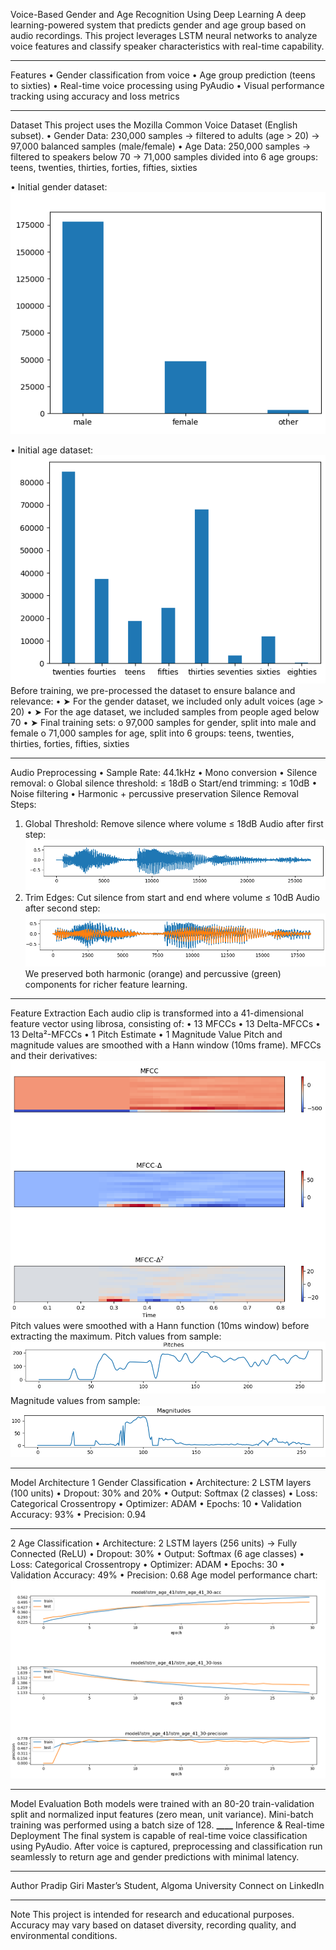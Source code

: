 Voice-Based Gender and Age Recognition Using Deep Learning
A deep learning-powered system that predicts gender and age group based on audio recordings. This project leverages LSTM neural networks to analyze voice features and classify speaker characteristics with real-time capability.

---

Features
• Gender classification from voice
• Age group prediction (teens to sixties)
• Real-time voice processing using PyAudio
• Visual performance tracking using accuracy and loss metrics

---

Dataset
This project uses the Mozilla Common Voice Dataset (English subset).
• Gender Data: 230,000 samples → filtered to adults (age > 20) → 97,000 balanced samples (male/female)
• Age Data: 250,000 samples → filtered to speakers below 70 → 71,000 samples divided into 6 age groups:
teens, twenties, thirties, forties, fifties, sixties

• Initial gender dataset:
![initial_gender_dataset][0]

• Initial age dataset:
![initial_age_dataset][1]
Before training, we pre-processed the dataset to ensure balance and relevance:
• ➤ For the gender dataset, we included only adult voices (age > 20)
• ➤ For the age dataset, we included samples from people aged below 70
• ➤ Final training sets:
o 97,000 samples for gender, split into male and female
o 71,000 samples for age, split into 6 groups: teens, twenties, thirties, forties, fifties, sixties

---

Audio Preprocessing
• Sample Rate: 44.1kHz
• Mono conversion
• Silence removal:
o Global silence threshold: ≤ 18dB
o Start/end trimming: ≤ 10dB
• Noise filtering
• Harmonic + percussive preservation
Silence Removal Steps:

1. Global Threshold: Remove silence where volume ≤ 18dB
   Audio after first step:
   ![audio_after_split_threshold][3]
2. Trim Edges: Cut silence from start and end where volume ≤ 10dB
   Audio after second step:
   ![audio_after_trim_threshold][4]
   We preserved both harmonic (orange) and percussive (green) components for richer feature learning.

---

Feature Extraction
Each audio clip is transformed into a 41-dimensional feature vector using librosa, consisting of:
• 13 MFCCs
• 13 Delta-MFCCs
• 13 Delta²-MFCCs
• 1 Pitch Estimate
• 1 Magnitude Value
Pitch and magnitude values are smoothed with a Hann window (10ms frame).
MFCCs and their derivatives:
![mfcc_and_deltas][5]
Pitch values were smoothed with a Hann function (10ms window) before extracting the maximum.
Pitch values from sample:
![audio_pitches][6]
Magnitude values from sample:
![audio_magnitudes][7]

---

Model Architecture
1 Gender Classification
• Architecture: 2 LSTM layers (100 units)
• Dropout: 30% and 20%
• Output: Softmax (2 classes)
• Loss: Categorical Crossentropy
• Optimizer: ADAM
• Epochs: 10
• Validation Accuracy: 93%
• Precision: 0.94

---

2 Age Classification
• Architecture: 2 LSTM layers (256 units) → Fully Connected (ReLU)
• Dropout: 30%
• Output: Softmax (6 age classes)
• Loss: Categorical Crossentropy
• Optimizer: ADAM
• Epochs: 30
• Validation Accuracy: 49%
• Precision: 0.68
Age model performance chart:  
![lstm_age_41_performance][9]

---

Model Evaluation
Both models were trained with an 80-20 train-validation split and normalized input features (zero mean, unit variance). Mini-batch training was performed using a batch size of 128.
******************\_\_\_\_****************** Inference & Real-time Deployment
The final system is capable of real-time voice classification using PyAudio. After voice is captured, preprocessing and classification run seamlessly to return age and gender predictions with minimal latency.

---

Author
Pradip Giri
Master’s Student, Algoma University
Connect on LinkedIn

---

Note
This project is intended for research and educational purposes. Accuracy may vary based on dataset diversity, recording quality, and environmental conditions.

[0]: images/initial_gender_dataset.png
[1]: images/initial_age_dataset.png
[2]: images/initial_loaded_audio.png
[3]: images/audio_after_split_threshold.png
[4]: images/audio_after_trim_threshold.png
[5]: images/mfcc_and_deltas_for_audio.png
[6]: images/audio_pitches.png
[7]: images/audio_magnitudes.png
[8]: images/lstm_gender_41_performance.png
[9]: images/lstm_age_41_performance.png
[10]: images/lstm_cell.png
